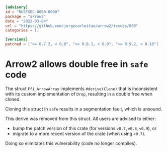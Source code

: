 ```toml
[advisory]
id = "RUSTSEC-0000-0000"
package = "arrow2"
date = "2022-03-04"
url = "https://github.com/jorgecarleitao/arrow2/issues/880"
categories = []

[versions]
patched = [">= 0.7.2, < 0.8", ">= 0.8.1, < 0.9", ">= 0.9.2, < 0.10"]
```

# Arrow2 allows double free in `safe` code

The struct `Ffi_ArrowArray` implements `#derive(Clone)` that is inconsistent with
its custom implementation of `Drop`, resulting in a double free when cloned.

Cloning this struct in `safe` results in a segmentation fault, which is unsound.

This derive was removed from this struct. All users are advised to either:
* bump the patch version of this crate (for versions `v0.7,v0.8,v0.9`), or
* migrate to a more recent version of  the crate (when using `<0.7`).

Doing so elimitates this vulnerability (code no longer compiles).
